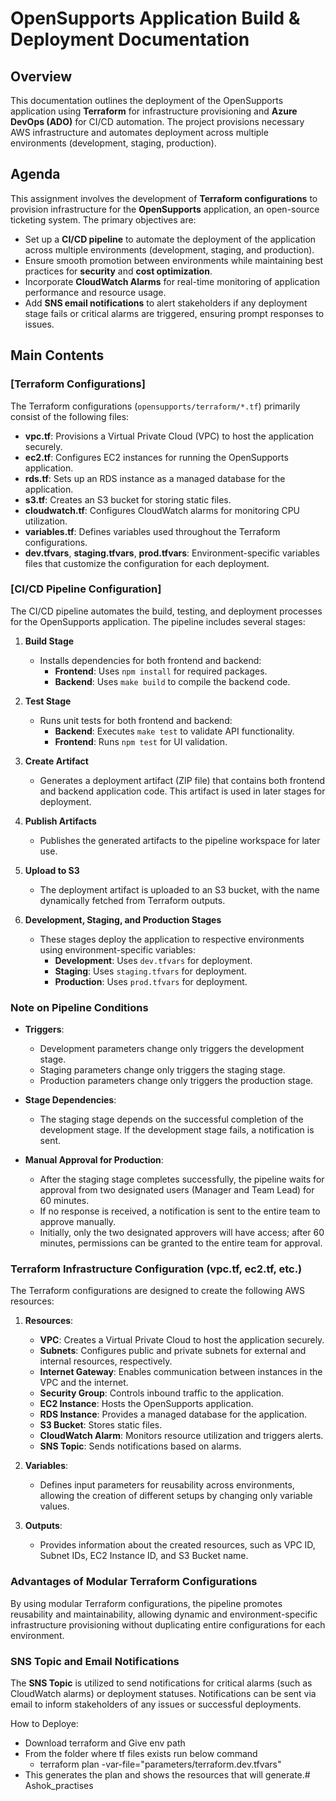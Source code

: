 # OpenSupports Application Build & Deployment Documentation

## Overview
This documentation outlines the deployment of the OpenSupports application using **Terraform** for infrastructure provisioning and **Azure DevOps (ADO)** for CI/CD automation. The project provisions necessary AWS infrastructure and automates deployment across multiple environments (development, staging, production).

## Agenda
This assignment involves the development of **Terraform configurations** to provision infrastructure for the **OpenSupports** application, an open-source ticketing system. The primary objectives are:

- Set up a **CI/CD pipeline** to automate the deployment of the application across multiple environments (development, staging, and production).
- Ensure smooth promotion between environments while maintaining best practices for **security** and **cost optimization**.
- Incorporate **CloudWatch Alarms** for real-time monitoring of application performance and resource usage.
- Add **SNS email notifications** to alert stakeholders if any deployment stage fails or critical alarms are triggered, ensuring prompt responses to issues.

## Main Contents

### [Terraform Configurations]
The Terraform configurations (`opensupports/terraform/*.tf`) primarily consist of the following files:

- **vpc.tf**: Provisions a Virtual Private Cloud (VPC) to host the application securely.
- **ec2.tf**: Configures EC2 instances for running the OpenSupports application.
- **rds.tf**: Sets up an RDS instance as a managed database for the application.
- **s3.tf**: Creates an S3 bucket for storing static files.
- **cloudwatch.tf**: Configures CloudWatch alarms for monitoring CPU utilization.
- **variables.tf**: Defines variables used throughout the Terraform configurations.
- **dev.tfvars**, **staging.tfvars**, **prod.tfvars**: Environment-specific variables files that customize the configuration for each deployment.

### [CI/CD Pipeline Configuration]
The CI/CD pipeline automates the build, testing, and deployment processes for the OpenSupports application. The pipeline includes several stages:

1. **Build Stage**
   - Installs dependencies for both frontend and backend:
     - **Frontend**: Uses `npm install` for required packages.
     - **Backend**: Uses `make build` to compile the backend code.

2. **Test Stage**
   - Runs unit tests for both frontend and backend:
     - **Backend**: Executes `make test` to validate API functionality.
     - **Frontend**: Runs `npm test` for UI validation.

3. **Create Artifact**
   - Generates a deployment artifact (ZIP file) that contains both frontend and backend application code. This artifact is used in later stages for deployment.

4. **Publish Artifacts**
   - Publishes the generated artifacts to the pipeline workspace for later use.

5. **Upload to S3**
   - The deployment artifact is uploaded to an S3 bucket, with the name dynamically fetched from Terraform outputs.

6. **Development, Staging, and Production Stages**
   - These stages deploy the application to respective environments using environment-specific variables:
     - **Development**: Uses `dev.tfvars` for deployment.
     - **Staging**: Uses `staging.tfvars` for deployment.
     - **Production**: Uses `prod.tfvars` for deployment.

### Note on Pipeline Conditions
- **Triggers**:
  - Development parameters change only triggers the development stage.
  - Staging parameters change only triggers the staging stage.
  - Production parameters change only triggers the production stage.

- **Stage Dependencies**:
  - The staging stage depends on the successful completion of the development stage. If the development stage fails, a notification is sent.

- **Manual Approval for Production**:
  - After the staging stage completes successfully, the pipeline waits for approval from two designated users (Manager and Team Lead) for 60 minutes.
  - If no response is received, a notification is sent to the entire team to approve manually.
  - Initially, only the two designated approvers will have access; after 60 minutes, permissions can be granted to the entire team for approval.

### Terraform Infrastructure Configuration (vpc.tf, ec2.tf, etc.)
The Terraform configurations are designed to create the following AWS resources:

1. **Resources**: 
   - **VPC**: Creates a Virtual Private Cloud to host the application securely.
   - **Subnets**: Configures public and private subnets for external and internal resources, respectively.
   - **Internet Gateway**: Enables communication between instances in the VPC and the internet.
   - **Security Group**: Controls inbound traffic to the application.
   - **EC2 Instance**: Hosts the OpenSupports application.
   - **RDS Instance**: Provides a managed database for the application.
   - **S3 Bucket**: Stores static files.
   - **CloudWatch Alarm**: Monitors resource utilization and triggers alerts.
   - **SNS Topic**: Sends notifications based on alarms.

2. **Variables**: 
   - Defines input parameters for reusability across environments, allowing the creation of different setups by changing only variable values.

3. **Outputs**: 
   - Provides information about the created resources, such as VPC ID, Subnet IDs, EC2 Instance ID, and S3 Bucket name.

### Advantages of Modular Terraform Configurations
By using modular Terraform configurations, the pipeline promotes reusability and maintainability, allowing dynamic and environment-specific infrastructure provisioning without duplicating entire configurations for each environment.

### SNS Topic and Email Notifications
The **SNS Topic** is utilized to send notifications for critical alarms (such as CloudWatch alarms) or deployment statuses. Notifications can be sent via email to inform stakeholders of any issues or successful deployments.


How to Deploye:

- Download terraform and Give env path
- From the folder where tf files exists run below command
   - terraform plan -var-file="parameters/terraform.dev.tfvars"
- This generates the plan and shows the resources that will generate.# Ashok_practises
